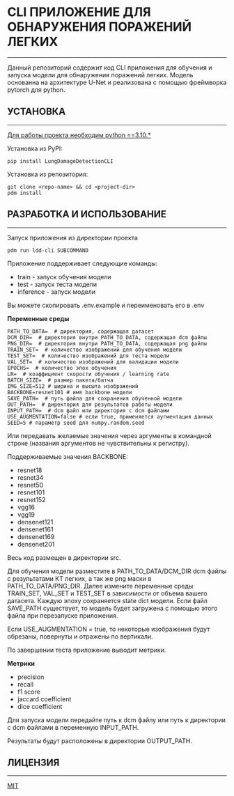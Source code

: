 # CLI ПРИЛОЖЕНИЕ ДЛЯ ОБНАРУЖЕНИЯ ПОРАЖЕНИЙ ЛЕГКИХ

___

Данный репозиторий содержит код CLI приложения для обучения и запуска модели для обнаружения поражений легких. Модель основанна на архитектуре U-Net и реализована с помощью фреймворка pytorch для python. 

## УСТАНОВКА

___

<u>Для работы проекта необходим python ==3.10.*</u>

Установка из PyPI:
```shell
pip install LungDamageDetectionCLI
```
Установка из репозитория:
```shell
git clone <repo-name> && cd <project-dir>
pdm install
```

## РАЗРАБОТКА И ИСПОЛЬЗОВАНИЕ

___

Запуск приложения из директории проекта
```shell
pdm run ldd-cli SUBCOMMAND
```

Приложение поддерживает следующие команды:
* train - запуск обучения модели
* test - запуск теста модели
* inference - запуск модели

Вы можете скопировать .env.example и переименовать его в .env</u>

<b>Переменные среды</b>

    PATH_TO_DATA=  # директория, содержащая датасет
    DCM_DIR=  # директория внутри PATH_TO_DATA, содержащая dcm файлы
    PNG_DIR=  # директория внутри PATH_TO_DATA, содержащая png файлы
    TRAIN_SET=  # количество изображений для обучения модели
    TEST_SET=  # количество изображений для теста модели
    VAL_SET=  # количество изображений для валидации модели
    EPOCHS=  # количество эпох обучения 
    LR=  # коэффициент скорости обучения / learning rate
    BATCH_SIZE=  # размер пакета/батча
    IMG_SIZE=512 # ширина и высыта изображений
    BACKBONE=resnet101 # имя backbone модели
    SAVE_PATH=  # путь файла для сохранения обученной модели
    OUT_PATH=  # директория для результатов работы модели
    INPUT_PATH=  # dcm файл или директория с dcm файлами
    USE_AUGMENTATION=false # если true, применяется аугментация данных
    SEED=5 # параметр seed для numpy.random.seed

Или передавать желаемые значения через аргументы в командной строке (названия аргументов не чувствительны к регистру).

Поддерживаемые значения BACKBONE:
* resnet18
* resnet34
* resnet50
* resnet101 
* resnet152
* vgg16
* vgg19
* densenet121
* densenet161
* densenet169
* densenet201

Весь код размещен в директории src.

Для обучения модели разместите в PATH_TO_DATA/DCM_DIR dcm файлы с результатами КТ легких, а так же png маски в PATH_TO_DATA/PNG_DIR. Далее измените переменные среды TRAIN_SET, VAL_SET и TEST_SET в зависимости от объема вашего датасета. Каждую эпоху сохраняется state dict модели. Если файл SAVE_PATH существует, то модель будет загружена с помощью этого файла при перезапуске приложения.

Если USE_AUGMENTATION = true, то некоторые изображения будут обрезаны, повернуты и отражены по вертикали.

По завершении теста приложение выводит метрики.

<b>Метрики</b>
- precision
- recall
- f1 score
- jaccard coefficient
- dice coefficient

Для запуска модели передайте путь к dcm файлу или путь к директории с dcm файлами в переменную INPUT_PATH.

Результаты будут расположены в директории OUTPUT_PATH.

## ЛИЦЕНЗИЯ

___

[MIT](LICENSE)
